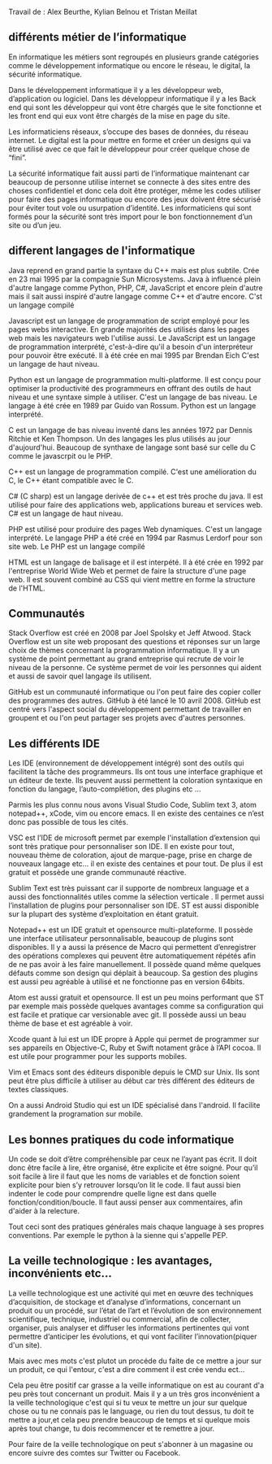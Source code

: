 Travail de : Alex Beurthe, Kylian Belnou et Tristan Meillat

 ## différents métier de l’informatique

En informatique les métiers sont regroupés en plusieurs grande catégories comme le développement informatique ou encore le réseau, le digital, la sécurité informatique.

Dans le développement informatique il y a les développeur web, d’application ou logiciel. Dans les développeur informatique il y a les Back end qui sont les développeur qui vont être chargés que le site fonctionne et les front end qui eux vont être chargés de la mise en page du site.

Les informaticiens réseaux, s’occupe des bases de données, du réseau internet.
Le digital est la pour mettre en forme et créer un designs qui va être utilisé avec ce que fait le développeur pour créer quelque chose de “fini”.

La sécurité informatique fait aussi parti de l’informatique maintenant car beaucoup de personne utilise internet se connecte à des sites entre des choses confidentiel et donc cela doit être protéger, même les codes utiliser pour faire des pages informatique ou encore des jeux doivent être sécurisé pour éviter tout vole ou usurpation d’identité. Les informaticiens qui sont formés pour la sécurité sont très import pour le bon fonctionnement d’un site ou d’un jeu.

## different langages de l'informatique

Java reprend en grand partie la syntaxe du C++ mais est plus subtile. Crée en 23 mai 1995 par la compagnie Sun Microsystems. Java à influencé plein d'autre langage comme Python, PHP, C#, JavaScript et encore plein d'autre mais il sait aussi inspiré d'autre langage comme C++ et d'autre encore. C'st un langage compilé

 Javascript est un langage de programmation de script employé pour les pages webs interactive. En grande majorités des utilisés dans les pages web mais les navigateurs web l'utilise aussi. Le JavaScript est un langage de programmation interprété, c'est-à-dire qu'il a besoin d'un interpréteur pour pouvoir être exécuté. Il à été crée  en mai 1995 par Brendan Eich
 C'est un langage de haut niveau.

Python est un langage de programmation multi-platforme. Il est conçu pour optimiser la productivité des programmeurs en offrant des outils de haut niveau et une syntaxe simple à utiliser. C'est un langage de bas niveau. Le langage à été crée en 1989 par Guido van Rossum. Python est un langage interprété.

C est un langage de bas niveau inventé dans les années 1972 par Dennis Ritchie et Ken Thompson. Un des langages les plus utilisés au jour d'aujourd'hui. Beaucoup de synthaxe de langage sont basé sur celle du C comme le javascrpit ou le PHP.

C++ est un langage de programmation compilé. C'est une amélioration du C, le C++ étant compatible avec le C.

C# (C sharp) est un langage derivée de c++ et est très proche du java. Il est utilisé pour faire des applications web, applications bureau et services web. C# est un langage de haut niveau.

PHP est utilisé pour produire des pages Web dynamiques. C'est un langage interprété. Le langage PHP a été créé en 1994 par Rasmus Lerdorf pour son site web. Le PHP est un langage compilé

HTML est un langage de balisage et il est interpété. Il à été crée en 1992 par l'entreprise World Wide Web et permet de faire la structure d'une page web. Il est souvent combiné au CSS qui vient mettre en forme la structure de l'HTML.


## Communautés

Stack Overflow est créé en 2008 par Joel Spolsky et Jeff Atwood. Stack Overflow est un site web proposant des questions et réponses sur un large choix de thèmes concernant la programmation informatique. Il y a un système de point permettant au grand entreprise qui recrute de voir le niveau de la personne. Ce système permet de voir les personnes qui aident et aussi de savoir quel langage ils utilisent. 

GitHub est un communauté informatique ou l'on peut faire des copier coller des programmes des autres. GitHub à été lancé le 10 avril 2008. GitHub est centré vers l'aspect social du développement permettant de travailler en groupent et ou l'on peut partager ses projets avec d'autres personnes.  

## Les différents IDE

Les IDE (environnement de développement intégré)  sont des outils qui facilitent la tâche des programmeurs. Ils ont tous une interface graphique et un éditeur de texte. Ils peuvent aussi permettent la coloration syntaxique en fonction du  langage, l’auto-complétion, des plugins etc …

Parmis les plus connu nous avons Visual Studio Code, Sublim text 3, atom notepad++, xCode, vim ou encore emacs. Il en existe des centaines ce n’est donc pas possible de tous les cités.

VSC est l’IDE de microsoft permet par exemple l'installation d’extension qui sont très pratique pour personnaliser son IDE. Il en existe pour tout, nouveau thème de coloration, ajout de marque-page, prise en charge de nouveaux langage etc… il en existe des centaines et pour tout. De plus il est gratuit et possède une grande communauté réactive.

Sublim Text est très puissant car il supporte de nombreux language et a aussi des fonctionnalités utiles comme la sélection verticale  . Il permet aussi l’installation de plugins pour personnaliser son IDE. ST est aussi disponible sur la plupart des système d’exploitation en étant gratuit.

Notepad++ est un IDE gratuit et opensource multi-plateforme. Il possède une interface utilisateur personnalisable, beaucoup de plugins sont disponibles. Il y a aussi la présence de Macro qui permettent d’enregistrer des opérations complexes qui peuvent être automatiquement répétés afin de ne pas avoir à les faire manuellement. Il possède quand même quelques défauts comme son design qui déplait à beaucoup. Sa gestion des plugins est aussi peu agréable à utilisé et ne fonctionne pas en version 64bits.

Atom est aussi gratuit et opensource. Il est un peu moins performant que ST par exemple mais possède quelques avantages comme sa configuration qui est facile et pratique car versionable avec git. Il possède aussi un beau thème de base et est agréable à voir.

Xcode quant à lui est un IDE propre à Apple qui permet de programmer sur ses appareils en Objective-C, Ruby et Swift notament grâce à l’API cocoa. Il est utile pour programmer pour les supports mobiles.

Vim et Emacs sont des éditeurs disponible depuis le CMD sur Unix. Ils sont peut être plus difficile à utiliser au début car très différent des éditeurs de textes classiques.

On a aussi Android Studio qui est un IDE spécialisé dans l'android. Il facilite grandement la programation sur mobile.

## Les bonnes pratiques du code informatique

Un code se doit d’être compréhensible par ceux ne l’ayant pas écrit. Il doit donc être facile à lire, être organisé, être explicite et être soigné.
Pour qu’il soit facile à lire il faut que les noms de variables et de fonction soient explicite pour bien s’y retrouver lorsqu’on lit le code. Il faut aussi bien indenter le code pour comprendre quelle ligne est dans quelle fonction/condition/boucle. Il faut aussi penser aux commentaires, afin d'aider à la relecture.

Tout ceci sont des pratiques générales mais chaque language à ses propres conventions. Par exemple le python à la sienne qui s'appelle PEP.

## La veille technologique : les avantages, inconvénients etc…

La veille technologique est une activité qui met en œuvre des techniques d’acquisition, de stockage et d’analyse d’informations, concernant un produit ou un procédé, sur l’état de l’art et l’évolution de son environnement scientifique, technique, industriel ou commercial, afin de collecter, organiser, puis analyser et diffuser les informations pertinentes qui vont permettre d’anticiper les évolutions, et qui vont faciliter l’innovation(piquer d'un site).

Mais avec mes mots c'est plutot un procéde du faite de ce mettre a jour sur un produit, ce qui l'entour, c'est a dire comment il est crée vendu ect...

Cela peu être positif car grasse a la veille informatique on est au courant d'a peu près tout concernant un produit. Mais il y a un très gros inconvénient a la veille technologique c'est qui si tu veux te mettre un jour sur quelque chose ou tu ne connais pas le language, ou rien du tout dessus, tu doit te mettre a jour,et cela peu prendre beaucoup de temps et si quelque mois après tout change, tu dois recommencer et te remettre a jour.

Pour faire de la veille technologique on peut s'abonner à un magasine ou encore suivre des comtes sur Twitter ou Facebook.

